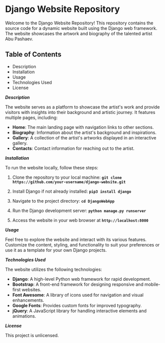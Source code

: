 # Django Website Repository

Welcome to the Django Website Repository! This repository contains the source code for a dynamic website built using the Django web framework. The website showcases the artwork and biography of the talented artist Abu Pashaev.

## Table of Contents

- Description
- Installation
- Usage
- Technologies Used
- License

**_Description_**

The website serves as a platform to showcase the artist's work and provide visitors with insights into their background and artistic journey. It features multiple pages, including:

- **Home**: The main landing page with navigation links to other sections.
- **Biography**: Information about the artist's background and inspirations.
- **Gallery**: A collection of the artist's artworks displayed in an interactive gallery.
- **Contacts**: Contact information for reaching out to the artist.

**_Installation_**

To run the website locally, follow these steps:

1. Clone the repository to your local machine:
   **`git clone https://github.com/your-username/django-website.git`**

2. Install Django if not already installed:
   **`pip3 install django`**

3. Navigate to the project directory:
   **`cd DjangoWebApp`**

4. Run the Django development server:
   **`python manage.py runserver`**

5. Access the website in your web browser at **`http://localhost:8000`**

**_Usage_**

Feel free to explore the website and interact with its various features. Customize the content, styling, and functionality to suit your preferences or use it as a template for your own Django projects.

**_Technologies Used_**

The website utilizes the following technologies:

- **Django**: A high-level Python web framework for rapid development.
- **Bootstrap**: A front-end framework for designing responsive and mobile-first websites.
- **Font Awesome**: A library of icons used for navigation and visual enhancements.
- **Google Fonts**: Provides custom fonts for improved typography.
- **jQuery**: A JavaScript library for handling interactive elements and animations.

**_License_**

This project is unlicensed.
